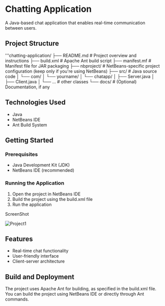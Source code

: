 # Chatting Application

A Java-based chat application that enables real-time communication between users.

## Project Structure
'''chatting-application/
├── README.md               # Project overview and instructions
├── build.xml               # Apache Ant build script
├── manifest.mf             # Manifest file for JAR packaging
├── nbproject/              # NetBeans-specific project configuration (keep only if you're using NetBeans)
├── src/                    # Java source code
│   └── com/
│       └── yourname/
│           └── chatapp/
│               ├── Server.java
│               ├── Client.java
│               └── ...     # other classes
└── docs/                   # (Optional) Documentation, if any

## Technologies Used

- Java
- NetBeans IDE
- Ant Build System

## Getting Started

### Prerequisites
- Java Development Kit (JDK)
- NetBeans IDE (recommended)

### Running the Application

1. Open the project in NetBeans IDE
2. Build the project using the build.xml file
3. Run the application

ScreenShot


![Project1](https://github.com/user-attachments/assets/a214ad0e-cdb1-4c6f-b166-e3489ec14565)



## Features

- Real-time chat functionality
- User-friendly interface
- Client-server architecture

## Build and Deployment

The project uses Apache Ant for building, as specified in the build.xml file. You can build the project using NetBeans IDE or directly through Ant commands.
